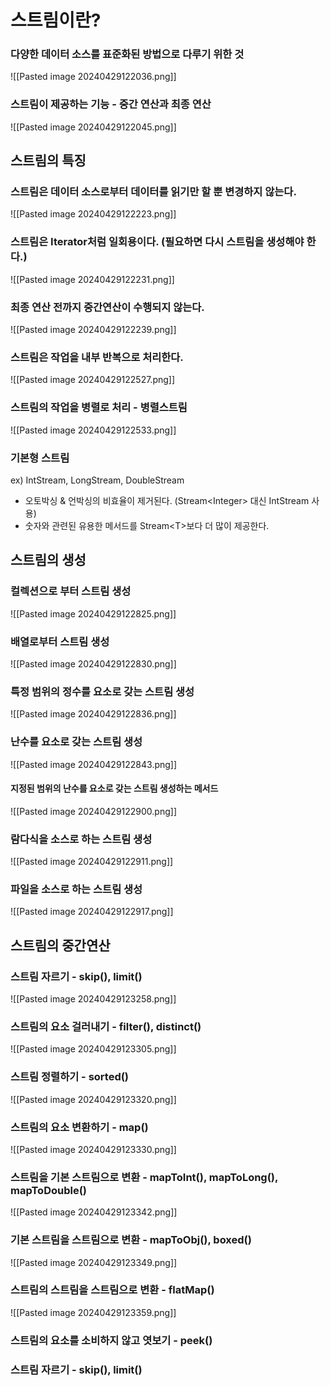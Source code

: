 # 스트림이란?
### 다양한 데이터 소스를 표준화된 방법으로 다루기 위한 것
![[Pasted image 20240429122036.png]]
### 스트림이 제공하는 기능 - 중간 연산과 최종 연산
![[Pasted image 20240429122045.png]]
## 스트림의 특징
### 스트림은 데이터 소스로부터 데이터를 읽기만 할 뿐 변경하지 않는다.
![[Pasted image 20240429122223.png]]
### 스트림은 Iterator처럼 일회용이다. (필요하면 다시 스트림을 생성해야 한다.)
![[Pasted image 20240429122231.png]]
### 최종 연산 전까지 중간연산이 수행되지 않는다.
![[Pasted image 20240429122239.png]]
### 스트림은 작업을 내부 반복으로 처리한다.
![[Pasted image 20240429122527.png]]
### 스트림의 작업을 병렬로 처리 - 병렬스트림
![[Pasted image 20240429122533.png]]
### 기본형 스트림
ex) IntStream, LongStream, DoubleStream
- 오토박싱 & 언박싱의 비효율이 제거된다. (Stream\<Integer> 대신 IntStream 사용)
- 숫자와 관련된 유용한 메서드를 Stream\<T>보다 더 많이 제공한다.

## 스트림의 생성
### 컬렉션으로 부터 스트림 생성
![[Pasted image 20240429122825.png]]
### 배열로부터 스트림 생성
![[Pasted image 20240429122830.png]]
### 특정 범위의 정수를 요소로 갖는 스트림 생성
![[Pasted image 20240429122836.png]]
### 난수를 요소로 갖는 스트림 생성
![[Pasted image 20240429122843.png]]
#### 지정된 범위의 난수를 요소로 갖는 스트림 생성하는 메서드
![[Pasted image 20240429122900.png]]
### 람다식을 소스로 하는 스트림 생성
![[Pasted image 20240429122911.png]]
### 파일을 소스로 하는 스트림 생성
![[Pasted image 20240429122917.png]]

## 스트림의 중간연산
### 스트림 자르기 - skip(), limit()
![[Pasted image 20240429123258.png]]
### 스트림의 요소 걸러내기 - filter(), distinct()
![[Pasted image 20240429123305.png]]
### 스트림 정렬하기 - sorted()
![[Pasted image 20240429123320.png]]
### 스트림의 요소 변환하기 - map()
![[Pasted image 20240429123330.png]]
### 스트림을 기본 스트림으로 변환 - mapToInt(), mapToLong(), mapToDouble()
![[Pasted image 20240429123342.png]]
### 기본 스트림을 스트림으로 변환 - mapToObj(), boxed()
![[Pasted image 20240429123349.png]]
### 스트림의 스트림을 스트림으로 변환 - flatMap()
![[Pasted image 20240429123359.png]]
### 스트림의 요소를 소비하지 않고 엿보기 - peek()

### 스트림 자르기 - skip(), limit()



